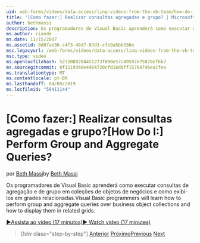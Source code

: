 ```yaml
---
uid: web-forms/videos/data-access/linq-videos-from-the-vb-team/how-do-i-perform-group-and-aggregate-queries
title: '[Como fazer:] Realizar consultas agregadas e grupo? | Microsoft Docs'
author: bethmassi
description: Os programadores de Visual Basic aprenderá como executar consultas de agregação e de grupo em coleções de objetos de negócios e como exibi-los em grades relacionadas.
ms.author: riande
ms.date: 11/15/2007
ms.assetid: 8d07ae36-c4f3-48d7-87d3-cfe9a5bb336e
msc.legacyurl: /web-forms/videos/data-access/linq-videos-from-the-vb-team/how-do-i-perform-group-and-aggregate-queries
msc.type: video
ms.openlocfilehash: 52320892844512f3f090e57c49587e75878ef6b7
ms.sourcegitcommit: 0f1119340e4464720cfd16d0ff15764746ea1fea
ms.translationtype: MT
ms.contentlocale: pt-BR
ms.lasthandoff: 04/09/2019
ms.locfileid: "59411144"
---
```

# <a name="how-do-i-perform-group-and-aggregate-queries"></a><span data-ttu-id="4df1d-104">[Como fazer:] Realizar consultas agregadas e grupo?</span><span class="sxs-lookup"><span data-stu-id="4df1d-104">[How Do I:] Perform Group and Aggregate Queries?</span></span>

<span data-ttu-id="4df1d-105">por [Beth Massi](https://github.com/bethmassi)</span><span class="sxs-lookup"><span data-stu-id="4df1d-105">by [Beth Massi](https://github.com/bethmassi)</span></span>

<span data-ttu-id="4df1d-106">Os programadores de Visual Basic aprenderá como executar consultas de agregação e de grupo em coleções de objetos de negócios e como exibi-los em grades relacionadas.</span><span class="sxs-lookup"><span data-stu-id="4df1d-106">Visual Basic programmers will learn how to perform group and aggregate queries over business object collections and how to display them in related grids.</span></span>

[<span data-ttu-id="4df1d-107">&#9654;Assista ao vídeo (17 minutos)</span><span class="sxs-lookup"><span data-stu-id="4df1d-107">&#9654; Watch video (17 minutes)</span></span>](https://channel9.msdn.com/Blogs/ASP-NET-Site-Videos/how-do-i-perform-group-and-aggregate-queries)

> [!div class="step-by-step"]
> <span data-ttu-id="4df1d-108">[Anterior](how-do-i-get-started-with-linq.md)
> [Próximo](how-do-i-upgrade-visual-basic-projects-to-enable-linq.md)</span><span class="sxs-lookup"><span data-stu-id="4df1d-108">[Previous](how-do-i-get-started-with-linq.md)
[Next](how-do-i-upgrade-visual-basic-projects-to-enable-linq.md)</span></span>
